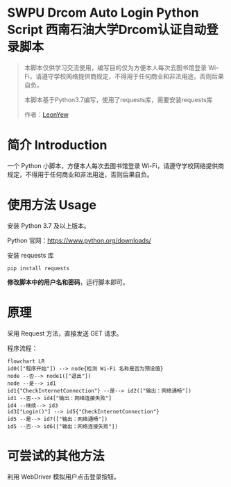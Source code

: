 # SWPU Drcom Auto Login Python Script 西南石油大学Drcom认证自动登录脚本
> 本脚本仅供学习交流使用，编写目的仅为方便本人每次去图书馆登录 Wi-Fi，请遵守学校网络提供商规定，不得用于任何商业和非法用途，否则后果自负。
> 
> 本脚本基于Python3.7编写，使用了requests库，需要安装requests库
> 
> 作者：[LeonYew](https://leonyew.fun/)
# 简介 Introduction
一个 Python 小脚本，方便本人每次去图书馆登录 Wi-Fi，请遵守学校网络提供商规定，不得用于任何商业和非法用途，否则后果自负。

# 使用方法 Usage
安装 Python 3.7 及以上版本。

Python 官网：https://www.python.org/downloads/

安装 requests 库
```shell
pip install requests
```
**修改脚本中的用户名和密码**，运行脚本即可。

# 原理
采用 Request 方法，直接发送 GET 请求。

程序流程：
```mermaid
flowchart LR
id0(["程序开始"]) --> node{检测 Wi-Fi 名称是否为预设值}
node --否--> node1(["退出"])
node --是--> id1
id1{"CheckInternetConnection"} --是--> id2(["输出：网络通畅"])
id1 --否--> id4["输出：网络连接失败"]
id4 --继续--> id3
id3["Login()"] --> id5{"CheckInternetConnection"}
id5 --是--> id7(["输出：网络通畅"])
id5 --否--> id6(["输出：网络连接失败"])
```

# 可尝试的其他方法
利用 WebDriver 模拟用户点击登录按钮。
